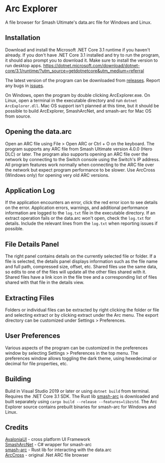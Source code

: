 # Arc Explorer
A file browser for Smash Ultimate's data.arc file for Windows and Linux.

## Installation
Download and install the Microsoft .NET Core 3.1 runtime if you haven't already. If you don't have .NET Core 3.1 installed and try to run the program, it should also prompt you to download it. Make sure to install the version to run desktop apps.
https://dotnet.microsoft.com/download/dotnet-core/3.1/runtime/?utm_source=getdotnetcore&utm_medium=referral

The latest version of the program can be downloaded from [releases](https://github.com/ScanMountGoat/ArcExplorer/releases). Report any bugs in [issues](https://github.com/ScanMountGoat/ArcExplorer/issues). 

On Windows, open the program by double clicking ArcExplorer.exe. On Linux, open a terminal in the executable directory and run `dotnet ArcExplorer.dll`. Mac OS support isn't planned at this time, but it should be possible to build ArcExplorer, SmashArcNet, and smash-arc for Mac OS from source. 

## Opening the data.arc
Open an ARC file using File > Open ARC or Ctrl + O on the keyboard. The program supports any ARC file from Smash Ultimate version 4.0.0 (Hero DLC) or later. The program also supports opening an ARC file over the network by connecting to the Switch console using the Switch's IP address. All program features work normally when connecting to the ARC file over the network but expect program performance to be slower. Use ArcCross (Windows only) for opening very old ARC versions. 

## Application Log
If the application encounters an error, click the red error icon to see details on the error. Application errors, warnings, and additional performance information are logged to the `log.txt` file in the executable directory. If an extract operation fails or the data.arc won't open, check the `log.txt` for details. Include the relevant lines from the `log.txt` when reporting issues if possible. 

## File Details Panel
The right panel contains details on the currently selected file or folder. If a file is selected, the details panel displays information such as the file name and full path, compressed size, offset, etc. Shared files use the same data, so edits to one of the files will update all the other files shared with it. Shared files have a link icon in the file tree and a corresponding list of files shared with that file in the details view.  

## Extracting Files
Folders or individual files can be extracted by right clicking the folder or file and selecting extract or by clicking extract under the Arc menu. The export directory can be customized under Settings > Preferences.

## User Preferences
Various aspects of the program can be customized in the preferences window by selecting Settings > Preferences in the top menu. The preferences window allows toggling the dark theme, using hexedecimal or decimal for file properties, etc. 

## Building
Build in Visual Studio 2019 or later or using `dotnet build` from terminal. Requires the .NET Core 3.1 SDK. The Rust lib [smash-arc](https://github.com/jam1garner/smash-arc) is downloaded and built separately using `cargo build --release --features=libzstd`. The Arc Explorer source contains prebuilt binaries for smash-arc for Windows and Linux. 

## Credits
[AvaloniaUI](https://github.com/AvaloniaUI/Avalonia) - cross platform UI Framework  
[SmashArcNet](https://github.com/ScanMountGoat/SmashArcNet) - C# wrapper for smash-arc  
[smash-arc](https://github.com/jam1garner/smash-arc) - Rust lib for interacting with the data.arc  
[ArcCross](https://github.com/Ploaj/ArcCross) - original .Net ARC file browser

